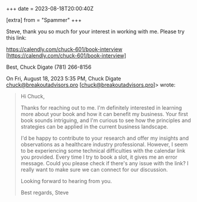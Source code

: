 +++
date = 2023-08-18T20:00:40Z

[extra]
from = "Spammer"
+++

Steve, thank you so much for your interest in working with me. Please try this
link:

https://calendly.com/chuck-601/book-interview
[https://calendly.com/chuck-601/book-interview]

Best,
Chuck Digate
(781) 266-8156

On Fri, August 18, 2023 5:35 PM, Chuck Digate <chuck@breakoutadvisors.pro>
[chuck@breakoutadvisors.pro]> wrote:

> Hi Chuck,
> 
> Thanks for reaching out to me. I'm definitely interested in learning more about your book and how it can benefit my business. Your first book sounds intriguing, and I'm curious to see how the principles and strategies can be applied in the current business landscape.
> 
> I'd be happy to contribute to your research and offer my insights and observations as a healthcare industry professional. However, I seem to be experiencing some technical difficulties with the calendar link you provided. Every time I try to book a slot, it gives me an error message. Could you please check if there's any issue with the link? I really want to make sure we can connect for our discussion.
> 
> Looking forward to hearing from you.
> 
> Best regards,
> Steve
